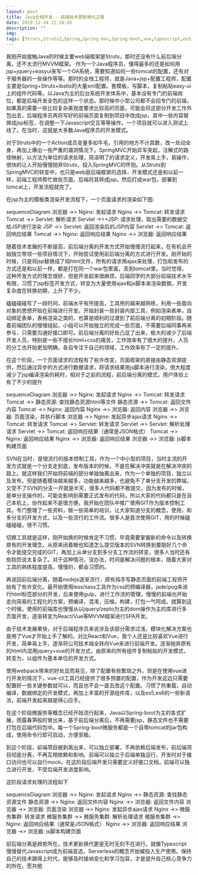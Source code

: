 ```yaml
---
layout: post
title: Java全栈开发 - 前端技术更新换代之路
date: 2019-12-24 11:28:45
description: ""
img:
tags: [Struts,Struts2,Spring,Spring-mvc,Spring-boot,vue,typescript,es5,es6,nginx,front-end,Java]
---
```

<script src="https://cdn.bootcss.com/mermaid/8.0.0/mermaid.min.js"></script>
<script>window.onload = function() {
    mermaid.initialize({startOnLoad:true});
}</script>

我刚开始接触Java的时候主要web端框架是Struts，那时还没有什么前后端分离，还不太流行MVVM框架。 作为一个Java程序员，懂得最多的还是如何用jsp+jquery+easyui来写一个OA系统，需要知道如何一些tomcat的配置，还有对于服务器的一些操作等等。那时的全栈工程师，就是Java+jsp+配置工程师，配置主要是Spring+Struts+ibatis的大量xml配置。套模板，写脚本，复制粘贴easy-ui上的组件代码等。以Java为主的后台系统开发体系中，基本没有专门的前端岗位，都是后端开发全包的这样一个状态。那时候中小型公司都不会招专门的前端，如果真的需要一些比较复杂美观度要求比较高的页面，可能会将这部分开发工作外包出去，后端程序员再将写好的前端页面复制到项目中改成jsp，其中一些内容替换成jsp标签，在调整一下Javascript交互等等操作，一个项目就可以进入测试上线了。在当时，这就是大多数Java程序员的开发模式。

对于Struts中的一个Action成员变量多如牛毛，引用的地方不计其数，改一处动全身，再加上爆出一些严重的漏洞情况下。SpringMVC开始异军突起，注解式的路径映射，以方法为单位的请求处理，简洁明了的请求定义，开发易上手，易操作，很快的让人开始慢慢抛弃Struts，投入SpringMVC的怀抱。从Struts到SpringMVC的转变中，也只是web层后端框架的选择，开发模式还是和以前一样，前端工程师帮忙做些页面，后端将其转成jsp。然后打成war包，部署到tomcat上，开发流程就完了。

在jsp为主的模板类渲染开发流程下，一个页面请求的渲染如下图:
<div class="mermaid" style="min-width: 100px">
    sequenceDiagram
        浏览器 ->> Nginx: 发起请求
        Nginx ->> Tomcat: 转发请求
        Tomcat ->> Servlet: 解析请求
        Servlet ->>+JSP: 请求处理，取出需要的数据交给JSP进行渲染
        JSP ->> Servlet: 返回渲染后的JSP内容
        Servlet ->> Tomcat: 返回响应结果
        Tomcat ->> Nginx: 返回响应结果
        Nginx ->> 浏览器: 返回响应结果
</div>


随着技术发展的不断提高，前后端分离的开发方式开始慢慢流行起来，在有机会开始独立带领一些项目情况下，开始尝试使用前后端分离的方式进行开发。刚开始的时候，只是将jsp替换成了纯html文件，所有的请求用ajax来处理，打包和发布的方式还是和以前一样，都是打在同一个war包里面，丢到tomcat里。当时觉得，这种开发方式的理念很好，但是开发起来很麻烦，后端同学的大部分前端技术水平有限，习惯了jsp标签开发方式，转变为大量使用ajax和js脚本来渲染数据，开发复杂度在转换初期，上升了不少。

磕磕碰碰写了一段时间，前端水平有所提高，工具用的越来越熟练，利用一些面向对象的思想开始在前端进行开发。开始封装一些封装内部工具，例如渲染表单，自动绑定表单，表格渲染之类的，也算是顺利的过渡到了前后端分离的初期阶段。随着前端团队的慢慢组起，小组可以开始独立的完成一些页面，不需要后端同事再来参与，只需要沟通好接口即可。前后端分离的好处凸显了出来，极大的减少了后端开发人员，特别是一些不擅长html+css的痛苦，工作效率有了很大的提升。人员的分工也开始更加明确，各自专注于自己的领域，工作效率有了一定的提升。

在这个阶段，一个页面请求的流程有了些许改变，页面框架的直接由静态资源提供，然后通过异步的方式进行数据请求，将请求结果用js脚本进行渲染，很大程度减少了jsp编译渲染的耗时，相对于之前的流程，前后端分离的模式，用户体验上有了不少的提升
<div class="mermaid" style="min-width: 100px">
    sequenceDiagram
        浏览器 ->> Nginx: 发起请求
        Nginx ->> Tomcat: 转发请求
        Tomcat ->> 静态资源: 查找静态资源html等文件
        静态资源 ->> Tomcat: 返回文件内容
        Tomcat ->> Nginx: 返回内容
        Nginx ->> 浏览器: 返回内容
        浏览器 ->> 浏览器: 页面渲染，并执行脚本
        浏览器 ->> Nginx: 发起异步ajax请求
        Nginx ->> Tomcat: 转发请求
        Tomcat ->> Servlet: 转发请求
        Servlet ->> Servlet: 解析处理请求
        Servlet ->> Tomcat: 返回响应结果（通常是JSON格式）
        Tomcat ->> Nginx: 返回响应结果
        Nginx ->> 浏览器: 返回响应结果
        浏览器 ->> 浏览器: js脚本构建页面
</div>


SVN在当时，是很流行的版本控制工具，作为一个中小型的项目，当时主流的开发方式就是一个分支走到底，发布版本的时候，不是在解决冲突就是在解决冲突的路上。就这样我们开始将前端的部分单独抽离出来，作为一个单独的项目，独立以及发布。但是随着模块越来越多，功能越来越多，也避免不了单分支开发的弊端，又受不了SVN的分支一开就是半天，很多人代码都不敢提交，因为发布的时候，是单分支操作的，可能会影响到需要正式发布的代码，所以大家的代码都只是在自己本机上，协作起来不是很方便。我开始在团队中推广使用GIT作为版本控制工具。专门整理了一些资料，做一些简单的培训，让大家知道分支的概念，使用，和多分支的开发方式，以及一些流行的工作流。很多人是首次使用GIT，用的时候磕磕碰碰，很不习惯。

切换工具就是这样，刚开始换的时候肯定不习惯，毕竟需要掌握新的命令以及转换原有的开发理念。从原来闭着眼也知道怎么提交版本的SVN转换到要敲好几个命令才能提交完成的GIT，再加上从单分支到多分支工作流的转变，很多人当时还有些抱怨说太复杂了。对于这种情况，没办法，时间是解决问题的根本，随着大家对工具的熟练程度提高，慢慢的，都会习惯的。

再说回前后端分离，随着nodejs逐渐流行，原有纯手写静态页面的前端工程师开始有了些许变化。最开始使用less/sass工具作为css的预编译器，jade/pug来进行html标签部分的开发，后来使用gulp，进行工作流的管理，慢慢的前端也开始走向简易的工程化的方案，预编译，混淆，压缩，构建，打包一气呵成。就算到这个时候，使用的前端库也慢慢从以jquery/zepto为主的dom操作为主的库进行多页面开发，逐渐转变为React/Vue等MVVM框架进行SPA开发。

由于技术发展果快，对于后端程序员来说涉及该部分需求过浅，模块化解决方案也是用了Vue才开始上手了解的。对比React和Vue，我个人还是比较喜欢Vue进行开发，简单易上手，逐渐将公司技术端全转向Vue来进行前端开发。逐渐抛弃原有的html内混用jquery+vue的开发方式，由原来的所有组件复制粘贴的开发模式，转变为，以组件为基本单位的开发方式。

使用webpack带来的好处显而易见，除了配置有些繁琐之外。但是在使用vue进行开发的情况下，vue-cli工具已经提供了很多预置的配置，作为开发这边只需要配置好一些关键参数就可以，而且也不会一直去改这个配置。习惯了热重载，自动编译，数据绑定的开发模式，再加上丰富的开源组件库，以及es5,es6的一些新语法，前端开发起来越是得心应手。

在这个阶段微服务等概念已经开始流行起来，Java以Spring-boot为主的各式扩展，雨露春笋般的冒出来，基于前后端分离后，不再需要jsp，静态文件也不需要打包在后端代码包中。每一个Spring-boot微服务都是一个自带tomcat的jar包构成，使用命令行即可启动，方便至极。

到这个阶段，前端项目被剥离出来，可以独立部署，不再依赖后端发布，前后端项目彻底分离，不再互相依赖和影响。前端可以独立于后端单独运行，开发时对于接口访问也可以自行mock，在这阶段后端开发只需要定义好接口文档，前端可以独立进行开发，不受后端开发进度影响。

这阶段请求处理的流程如下
<div class="mermaid" style="min-width: 100px">
    sequenceDiagram
        浏览器 ->> Nginx: 发起请求
        Nginx ->> 静态资源: 查找静态资源文件
        静态资源 ->> Nginx: 返回文件内容
        Nginx ->> 浏览器: 返回文件内容
        浏览器 ->> 浏览器: 页面渲染
        浏览器 ->> Nginx: 发起异步ajax请求
        Nginx ->> 微服务集群: 转发请求
        微服务集群 ->> 微服务集群: 解析处理请求
        微服务集群 ->> Nginx: 返回响应结果（通常是JSON格式）
        Nginx ->> 浏览器: 返回响应结果
        浏览器 ->> 浏览器: js脚本构建页面
</div>

前后端分离是趋势所在，技术更新换代更是无时无刻不在进行。就像Typescript慢慢替代Javascript成为前端首选，Serverless的概念开始被投入生产使用。保持自己的技术跟得上时代，能够及时接纳变化和学习包容，才是提升自己核心竞争力的所在。愿共勉